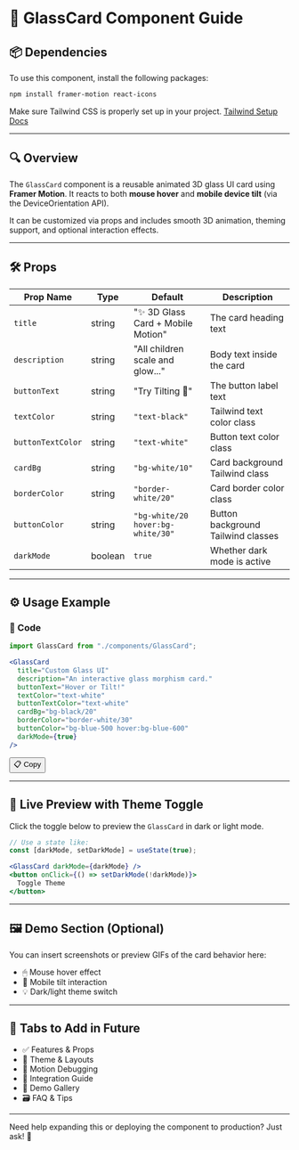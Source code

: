 # 🧊 GlassCard Component Guide

## 📦 Dependencies
To use this component, install the following packages:
```bash
npm install framer-motion react-icons
```

Make sure Tailwind CSS is properly set up in your project. [Tailwind Setup Docs](https://tailwindcss.com/docs/installation)

---

## 🔍 Overview
The `GlassCard` component is a reusable animated 3D glass UI card using **Framer Motion**. It reacts to both **mouse hover** and **mobile device tilt** (via the DeviceOrientation API).

It can be customized via props and includes smooth 3D animation, theming support, and optional interaction effects.

---

## 🛠 Props
| Prop Name         | Type     | Default                           | Description |
|------------------|----------|-----------------------------------|-------------|
| `title`          | string   | "✨ 3D Glass Card + Mobile Motion" | The card heading text |
| `description`    | string   | "All children scale and glow..."  | Body text inside the card |
| `buttonText`     | string   | "Try Tilting 📱"                  | The button label text |
| `textColor`      | string   | `"text-black"`                    | Tailwind text color class |
| `buttonTextColor`| string   | `"text-white"`                    | Button text color class |
| `cardBg`         | string   | `"bg-white/10"`                   | Card background Tailwind class |
| `borderColor`    | string   | `"border-white/20"`              | Card border color class |
| `buttonColor`    | string   | `"bg-white/20 hover:bg-white/30"`| Button background Tailwind classes |
| `darkMode`       | boolean  | `true`                            | Whether dark mode is active |

---

## ⚙️ Usage Example

### 📄 Code
```jsx
import GlassCard from "./components/GlassCard";

<GlassCard
  title="Custom Glass UI"
  description="An interactive glass morphism card."
  buttonText="Hover or Tilt!"
  textColor="text-white"
  buttonTextColor="text-white"
  cardBg="bg-black/20"
  borderColor="border-white/30"
  buttonColor="bg-blue-500 hover:bg-blue-600"
  darkMode={true}
/>
```

<button className="bg-white/10 hover:bg-white/20 px-3 py-1 rounded text-xs text-white mt-2">📋 Copy</button>

---

## 🎨 Live Preview with Theme Toggle
Click the toggle below to preview the `GlassCard` in dark or light mode.
```jsx
// Use a state like:
const [darkMode, setDarkMode] = useState(true);

<GlassCard darkMode={darkMode} />
<button onClick={() => setDarkMode(!darkMode)}>
  Toggle Theme
</button>
```

---

## 🖼 Demo Section (Optional)
You can insert screenshots or preview GIFs of the card behavior here:
- 🖱 Mouse hover effect
- 📱 Mobile tilt interaction
- 💡 Dark/light theme switch

---

## 🧩 Tabs to Add in Future
- ✅ Features & Props
- 🎨 Theme & Layouts
- 🧪 Motion Debugging
- 🧱 Integration Guide
- 📸 Demo Gallery
- 🗃 FAQ & Tips

---

Need help expanding this or deploying the component to production? Just ask! 🚀



